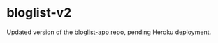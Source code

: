 # bloglist-v2

Updated version of the [bloglist-app repo](https://github.com/iamkiko/bloglist-app), pending Heroku deployment.
